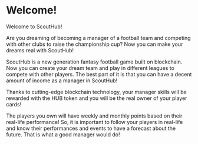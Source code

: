 # Welcome!

Welcome to ScoutHub!&#x20;

Are you dreaming of becoming a manager of a football team and competing with other clubs to raise the championship cup? Now you can make your dreams real with ScoutHub!&#x20;

ScoutHub is a new generation fantasy football game built on blockchain. Now you can create your dream team and play in different leagues to compete with other players. The best part of it is that you can have a decent amount of income as a manager in ScoutHub!

Thanks to cutting-edge blockchain technology, your manager skills will be rewarded with the HUB token and you will be the real owner of your player cards!&#x20;

The players you own will have weekly and monthly points based on their real-life performance! So, it is important to follow your players in real-life and know their performances and events to have a forecast about the future. That is what a good manager would do!&#x20;

